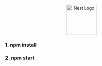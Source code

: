 <p align="center">
  <a href="http://nestjs.com/" target="blank"><img src="https://upload.wikimedia.org/wikipedia/commons/thumb/a/a7/React-icon.svg/512px-React-icon.svg.png" width="100" alt="Nest Logo" /></a>
</p>
 
 ### 1. npm install
 ### 2. npm start


